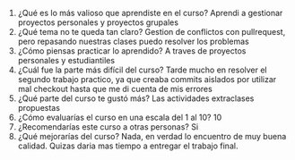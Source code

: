 1. ¿Qué es lo más valioso que aprendiste en el curso?
Aprendi a gestionar proyectos personales y proyectos grupales
  2. ¿Qué tema no te queda tan claro?
Gestion de conflictos con pullrequest, pero repasando nuestras clases puedo resolver los problemas
3. ¿Cómo piensas practicar lo aprendido?
A traves de proyectos personales y estudiantiles
4. ¿Cuál fue la parte más difícil del curso?
Tarde mucho en resolver el segundo trabajo practico, ya que creaba commits aislados por utilizar mal checkout hasta que me di cuenta de mis errores
5. ¿Qué parte del curso te gustó más?
Las actividades extraclases propuestas
6. ¿Cómo evaluarías el curso en una escala del 1 al 10?
10
7. ¿Recomendarías este curso a otras personas?
Si
8. ¿Qué mejorarías del curso?
Nada, en verdad lo encuentro de muy buena calidad. Quizas daria mas tiempo a entregar el trabajo final.